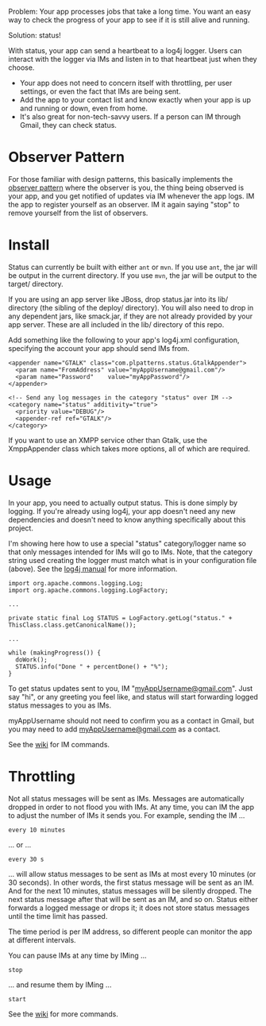 Problem: Your app processes jobs that take a long time.  You want an
easy way to check the progress of your app to see if it is still alive
and running.

Solution: status!

With status, your app can send a heartbeat to a log4j logger.  Users
can interact with the logger via IMs and listen in to that heartbeat
just when they choose.

* Your app does not need to concern itself with throttling, per user
settings, or even the fact that IMs are being sent.
* Add the app to your contact list and know exactly when your app is
up and running or down, even from home.
* It's also great for non-tech-savvy users.  If a person can IM
through Gmail, they can check status.

# Observer Pattern

For those familiar with design patterns, this basically implements the
[observer pattern](http://en.wikipedia.org/wiki/Observer_pattern)
where the observer is you, the thing being observed is your app, and
you get notified of updates via IM whenever the app logs.  IM the app
to register yourself as an observer.  IM it again saying "stop" to
remove yourself from the list of observers.

# Install

Status can currently be built with either `ant` or `mvn`.  If you use
`ant`, the jar will be output in the current directory.  If you use
`mvn`, the jar will be output to the target/ directory.

If you are using an app server like JBoss, drop status.jar into its
lib/ directory (the sibling of the deploy/ directory).  You will also
need to drop in any dependent jars, like smack.jar, if they are not
already provided by your app server.  These are all included in the
lib/ directory of this repo.

Add something like the following to your app's log4j.xml
configuration, specifying the account your app should send IMs from.

    <appender name="GTALK" class="com.plpatterns.status.GtalkAppender">
      <param name="FromAddress" value="myAppUsername@gmail.com"/>
      <param name="Password"    value="myAppPassword"/>
    </appender>
    
    <!-- Send any log messages in the category "status" over IM -->
    <category name="status" additivity="true">
      <priority value="DEBUG"/>
      <appender-ref ref="GTALK"/>
    </category>

If you want to use an XMPP service other than Gtalk, use the
XmppAppender class which takes more options, all of which are
required.

# Usage

In your app, you need to actually output status.  This is done simply
by logging.  If you're already using log4j, your app doesn't need any
new dependencies and doesn't need to know anything specifically about
this project.

I'm showing here how to use a special "status" category/logger name so
that only messages intended for IMs will go to IMs.  Note, that the
category string used creating the logger must match what is in your
configuration file (above).  See the [log4j
manual](http://logging.apache.org/log4j/1.2/manual.html) for more
information.

    import org.apache.commons.logging.Log;
    import org.apache.commons.logging.LogFactory;
    
    ...
    
    private static final Log STATUS = LogFactory.getLog("status." + ThisClass.class.getCanonicalName());
    
    ...
    
    while (makingProgress()) {
      doWork();
      STATUS.info("Done " + percentDone() + "%");
    }

To get status updates sent to you, IM "myAppUsername@gmail.com".  Just
say "hi", or any greeting you feel like, and status will start
forwarding logged status messages to you as IMs.

myAppUsername should not need to confirm you as a contact in Gmail,
but you may need to add myAppUsername@gmail.com as a contact.

See the [wiki](http://wiki.github.com/jtran/status) for IM commands.

# Throttling

Not all status messages will be sent as IMs.  Messages are
automatically dropped in order to not flood you with IMs.  At any
time, you can IM the app to adjust the number of IMs it sends you.
For example, sending the IM ...

    every 10 minutes

... or ...

    every 30 s

... will allow status messages to be sent as IMs at most every 10
minutes (or 30 seconds).  In other words, the first status message
will be sent as an IM.  And for the next 10 minutes, status messages
will be silently dropped.  The next status message after that will be
sent as an IM, and so on.  Status either forwards a logged message or
drops it; it does not store status messages until the time limit has
passed.

The time period is per IM address, so different people can monitor the
app at different intervals.

You can pause IMs at any time by IMing ...

    stop

... and resume them by IMing ...

    start

See the [wiki](http://wiki.github.com/jtran/status) for more commands.

